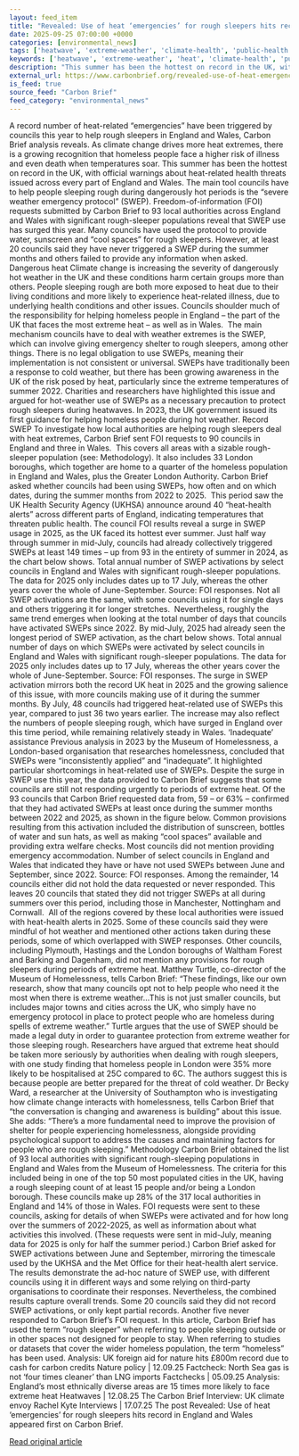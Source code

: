 ```yaml
---
layout: feed_item
title: "Revealed: Use of heat ‘emergencies’ for rough sleepers hits record in England and Wales"
date: 2025-09-25 07:00:00 +0000
categories: [environmental_news]
tags: ['heatwave', 'extreme-weather', 'climate-health', 'public-health', 'urgent', 'year-2023']
keywords: ['heatwave', 'extreme-weather', 'heat', 'climate-health', 'public-health', 'urgent', 'revealed', 'emergencies']
description: "This summer has been the hottest on record in the UK, with official warnings about heat-related health threats issued across every part of England and Wales"
external_url: https://www.carbonbrief.org/revealed-use-of-heat-emergencies-for-rough-sleepers-hits-record-in-england-and-wales/
is_feed: true
source_feed: "Carbon Brief"
feed_category: "environmental_news"
---
```


A record number of heat-related “emergencies” have been triggered by councils this year to help rough sleepers in England and Wales, Carbon Brief analysis reveals. As climate change drives more heat extremes, there is a growing recognition that homeless people face a higher risk of illness and even death when temperatures soar. This summer has been the hottest on record in the UK, with official warnings about heat-related health threats issued across every part of England and Wales. The main tool councils have to help people sleeping rough during dangerously hot periods is the “severe weather emergency protocol” (SWEP). Freedom-of-information (FOI) requests submitted by Carbon Brief to 93 local authorities across England and Wales with significant rough-sleeper populations reveal that SWEP use has surged this year. Many councils have used the protocol to provide water, sunscreen and “cool spaces” for rough sleepers. However, at least 20 councils said they have never triggered a SWEP during the summer months and others failed to provide any information when asked. Dangerous heat Climate change is increasing the severity of dangerously hot weather in the UK and these conditions harm certain groups more than others. People sleeping rough are both more exposed to heat due to their living conditions and more likely to experience heat-related illness, due to underlying health conditions and other issues. Councils shoulder much of the responsibility for helping homeless people in England – the part of the UK that faces the most extreme heat – as well as in Wales.&nbsp; The main mechanism councils have to deal with weather extremes is the SWEP, which can involve giving emergency shelter to rough sleepers, among other things. There is no legal obligation to use SWEPs, meaning their implementation is not consistent or universal. SWEPs have traditionally been a response to cold weather, but there has been growing awareness in the UK of the risk posed by heat, particularly since the extreme temperatures of summer 2022. Charities and researchers have highlighted this issue and argued for hot-weather use of SWEPs as a necessary precaution to protect rough sleepers during heatwaves. In 2023, the UK government issued its first guidance for helping homeless people during hot weather. Record SWEP To investigate how local authorities are helping rough sleepers deal with heat extremes, Carbon Brief sent FOI requests to 90 councils in England and three in Wales.&nbsp; This covers all areas with a sizable rough-sleeper population (see: Methodology). It also includes 33 London boroughs, which together are home to a quarter of the homeless population in England and Wales, plus the Greater London Authority. Carbon Brief asked whether councils had been using SWEPs, how often and on which dates, during the summer months from 2022 to 2025.&nbsp; This period saw the UK Health Security Agency (UKHSA) announce around 40 “heat-health alerts” across different parts of England, indicating temperatures that threaten public health. The council FOI results reveal a surge in SWEP usage in 2025, as the UK faced its hottest ever summer. Just half way through summer in mid-July, councils had already collectively triggered SWEPs at least 149 times – up from 93 in the entirety of summer in 2024, as the chart below shows. Total annual number of SWEP activations by select councils in England and Wales with significant rough-sleeper populations. The data for 2025 only includes dates up to 17 July, whereas the other years cover the whole of June-September. Source: FOI responses. Not all SWEP activations are the same, with some councils using it for single days and others triggering it for longer stretches.&nbsp; Nevertheless, roughly the same trend emerges when looking at the total number of days that councils have activated SWEPs since 2022. By mid-July, 2025 had already seen the longest period of SWEP activation, as the chart below shows. Total annual number of days on which SWEPs were activated by select councils in England and Wales with significant rough-sleeper populations. The data for 2025 only includes dates up to 17 July, whereas the other years cover the whole of June-September. Source: FOI responses. The surge in SWEP activation mirrors both the record UK heat in 2025 and the growing salience of this issue, with more councils making use of it during the summer months. By July, 48 councils had triggered heat-related use of SWEPs this year, compared to just 36 two years earlier. The increase may also reflect the numbers of people sleeping rough, which have surged in England over this time period, while remaining relatively steady in Wales. ‘Inadequate’ assistance Previous analysis in 2023 by the Museum of Homelessness, a London-based organisation that researches homelessness, concluded that SWEPs were “inconsistently applied” and “inadequate”. It highlighted particular shortcomings in heat-related use of SWEPs. Despite the surge in SWEP use this year, the data provided to Carbon Brief suggests that some councils are still not responding urgently to periods of extreme heat. Of the 93 councils that Carbon Brief requested data from, 59 – or 63% – confirmed that they had activated SWEPs at least once during the summer months between 2022 and 2025, as shown in the figure below. Common provisions resulting from this activation included the distribution of sunscreen, bottles of water and sun hats, as well as making “cool spaces” available and providing extra welfare checks. Most councils did not mention providing emergency accommodation. Number of select councils in England and Wales that indicated they have or have not used SWEPs between June and September, since 2022. Source: FOI responses. Among the remainder, 14 councils either did not hold the data requested or never responded. This leaves 20 councils that stated they did not trigger SWEPs at all during summers over this period, including those in Manchester, Nottingham and Cornwall.&nbsp; All of the regions covered by these local authorities were issued with heat-health alerts in 2025. Some of these councils said they were mindful of hot weather and mentioned other actions taken during these periods, some of which overlapped with SWEP responses. Other councils, including Plymouth, Hastings and the London boroughs of Waltham Forest and Barking and Dagenham, did not mention any provisions for rough sleepers during periods of extreme heat. Matthew Turtle, co-director of the Museum of Homelessness, tells Carbon Brief: “These findings, like our own research, show that many councils opt not to help people who need it the most when there is extreme weather…This is not just smaller councils, but includes major towns and cities across the UK, who simply have no emergency protocol in place to protect people who are homeless during spells of extreme weather.” Turtle argues that the use of SWEP should be made a legal duty in order to guarantee protection from extreme weather for those sleeping rough. Researchers have argued that extreme heat should be taken more seriously by authorities when dealing with rough sleepers, with one study finding that homeless people in London were 35% more likely to be hospitalised at 25C compared to 6C. The authors suggest this is because people are better prepared for the threat of cold weather. Dr Becky Ward, a researcher at the University of Southampton who is investigating how climate change interacts with homelessness, tells Carbon Brief that “the conversation is changing and awareness is building” about this issue. She adds: “There’s a more fundamental need to improve the provision of shelter for people experiencing homelessness, alongside providing psychological support to address the causes and maintaining factors for people who are rough sleeping.” Methodology Carbon Brief obtained the list of 93 local authorities with significant rough-sleeping populations in England and Wales from the Museum of Homelessness. The criteria for this included being in one of the top 50 most populated cities in the UK, having a rough sleeping count of at least 15 people and/or being a London borough. These councils make up 28% of the 317 local authorities in England and 14% of those in Wales. FOI requests were sent to these councils, asking for details of when SWEPs were activated and for how long over the summers of 2022-2025, as well as information about what activities this involved. (These requests were sent in mid-July, meaning data for 2025 is only for half the summer period.) Carbon Brief asked for SWEP activations between June and September, mirroring the timescale used by the UKHSA and the Met Office for their heat-health alert service.&nbsp; The results demonstrate the ad-hoc nature of SWEP use, with different councils using it in different ways and some relying on third-party organisations to coordinate their responses. Nevertheless, the combined results capture overall trends. Some 20 councils said they did not record SWEP activations, or only kept partial records. Another five never responded to Carbon Brief’s FOI request. In this article, Carbon Brief has used the term “rough sleeper” when referring to people sleeping outside or in other spaces not designed for people to stay. When referring to studies or datasets that cover the wider homeless population, the term “homeless” has been used. Analysis: UK foreign aid for nature hits £800m record due to cash for carbon credits Nature policy | 12.09.25 Factcheck: North Sea gas is not ‘four times cleaner’ than LNG imports Factchecks | 05.09.25 Analysis: England’s most ethnically diverse areas are 15 times more likely to face extreme heat Heatwaves | 12.08.25 The Carbon Brief Interview: UK climate envoy Rachel Kyte Interviews | 17.07.25 The post Revealed: Use of heat ‘emergencies’ for rough sleepers hits record in England and Wales appeared first on Carbon Brief.

[Read original article](https://www.carbonbrief.org/revealed-use-of-heat-emergencies-for-rough-sleepers-hits-record-in-england-and-wales/)
